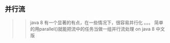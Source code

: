 ## 并行流  
  >>java 8 有一个显著的有点，在一些情况下，很容易并行化
  >>。。。
  >>简单的用parallel()就能把流中的任务当做一组并行流处理
  >>                                 on java 8 中文版
